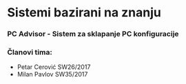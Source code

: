 
# Sistemi bazirani na znanju
### PC Advisor - Sistem za sklapanje PC konfiguracije
### Članovi tima:

 - Petar Cerović SW26/2017
 - Milan Pavlov SW35/2017
